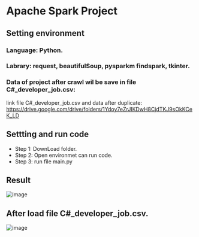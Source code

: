 

# Apache Spark Project

## Setting environment
### Language: Python.
### Labrary: request, beautifulSoup, pysparkm findspark, tkinter.

### Data of project after crawl wil be save in file C#_developer_job.csv:
link file C#_developer_job.csv and data after duplicate:
https://drive.google.com/drive/folders/1Ydoy7eZrJIKDwH8CjdTKJ9sOkKCeK_LD




## Settting and run code
+ Step 1: DownLoad folder.
+ Step 2: Open environmet can run code.
+ Step 3: run file main.py
## Result

![image](https://github.com/datt46999/Apache-Spark/assets/125117718/38f80ab4-bbef-459d-84b4-4dedc98b71f8)

## After load file C#_developer_job.csv.  

![image](https://github.com/datt46999/Apache-Spark/assets/125117718/5032039c-9214-4022-b02b-c191cc59ebff)
